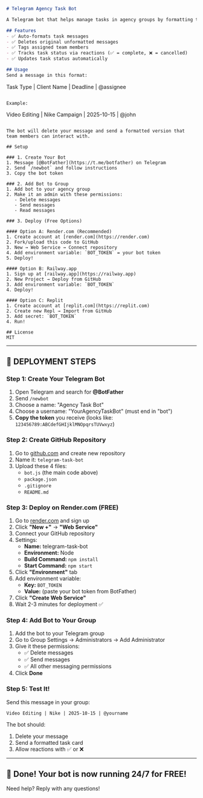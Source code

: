 ```markdown
# Telegram Agency Task Bot

A Telegram bot that helps manage tasks in agency groups by formatting task messages and tracking completion status through reactions.

## Features
- ✅ Auto-formats task messages
- ✅ Deletes original unformatted messages
- ✅ Tags assigned team members
- ✅ Tracks task status via reactions (✅ = complete, ❌ = cancelled)
- ✅ Updates task status automatically

## Usage
Send a message in this format:
```
Task Type | Client Name | Deadline | @assignee
```

Example:
```
Video Editing | Nike Campaign | 2025-10-15 | @john
```

The bot will delete your message and send a formatted version that team members can interact with.

## Setup

### 1. Create Your Bot
1. Message [@BotFather](https://t.me/botfather) on Telegram
2. Send `/newbot` and follow instructions
3. Copy the bot token

### 2. Add Bot to Group
1. Add bot to your agency group
2. Make it an admin with these permissions:
   - Delete messages
   - Send messages
   - Read messages

### 3. Deploy (Free Options)

#### Option A: Render.com (Recommended)
1. Create account at [render.com](https://render.com)
2. Fork/upload this code to GitHub
3. New → Web Service → Connect repository
4. Add environment variable: `BOT_TOKEN` = your bot token
5. Deploy!

#### Option B: Railway.app
1. Sign up at [railway.app](https://railway.app)
2. New Project → Deploy from GitHub
3. Add environment variable: `BOT_TOKEN`
4. Deploy!

#### Option C: Replit
1. Create account at [replit.com](https://replit.com)
2. Create new Repl → Import from GitHub
3. Add secret: `BOT_TOKEN`
4. Run!

## License
MIT
```

---

## 🚀 DEPLOYMENT STEPS

### Step 1: Create Your Telegram Bot
1. Open Telegram and search for **@BotFather**
2. Send `/newbot`
3. Choose a name: "Agency Task Bot"
4. Choose a username: "YourAgencyTaskBot" (must end in "bot")
5. **Copy the token** you receive (looks like: `123456789:ABCdefGHIjklMNOpqrsTUVwxyz`)

### Step 2: Create GitHub Repository
1. Go to [github.com](https://github.com) and create new repository
2. Name it: `telegram-task-bot`
3. Upload these 4 files:
   - `bot.js` (the main code above)
   - `package.json`
   - `.gitignore`
   - `README.md`

### Step 3: Deploy on Render.com (FREE)
1. Go to [render.com](https://render.com) and sign up
2. Click **"New +"** → **"Web Service"**
3. Connect your GitHub repository
4. Settings:
   - **Name:** telegram-task-bot
   - **Environment:** Node
   - **Build Command:** `npm install`
   - **Start Command:** `npm start`
5. Click **"Environment"** tab
6. Add environment variable:
   - **Key:** `BOT_TOKEN`
   - **Value:** (paste your bot token from BotFather)
7. Click **"Create Web Service"**
8. Wait 2-3 minutes for deployment ✅

### Step 4: Add Bot to Your Group
1. Add the bot to your Telegram group
2. Go to Group Settings → Administrators → Add Administrator
3. Give it these permissions:
   - ✅ Delete messages
   - ✅ Send messages
   - ✅ All other messaging permissions
4. Click **Done**

### Step 5: Test It!
Send this message in your group:
```
Video Editing | Nike | 2025-10-15 | @yourname
```

The bot should:
1. Delete your message
2. Send a formatted task card
3. Allow reactions with ✅ or ❌

---

## 🎉 Done! Your bot is now running 24/7 for FREE!

Need help? Reply with any questions!